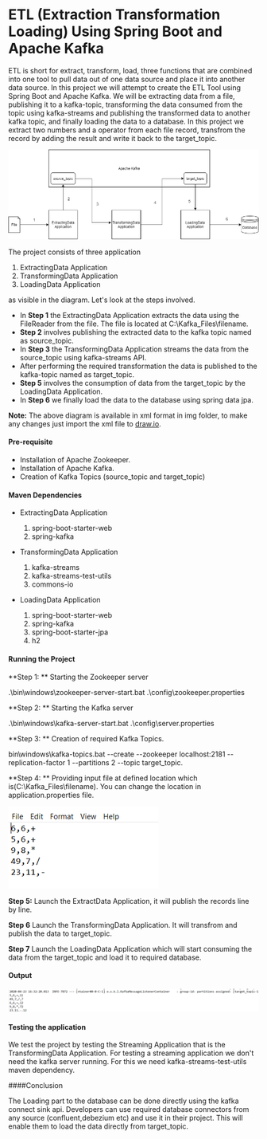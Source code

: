 # ETL (Extraction Transformation Loading) Using Spring Boot and Apache Kafka

ETL is short for extract, transform, load, three functions that are combined into one tool to pull data out of one data source and place it into another data source. In this project we will attempt to create the ETL Tool using Spring Boot and Apache Kafka. We will be extracting data from a file, publishing it to a kafka-topic, transforming the data consumed from the topic using kafka-streams and publishing the transformed data to another kafka topic, and finally loading the data to a database. In this project we extract two numbers and a operator from each file record, transfrom the record by adding the result and write it back to the target_topic.


![](img/ETL.png)

The project consists of three application 

  1. ExtractingData Application
  2. TransformingData Application
  3. LoadingData Application
  
as visible in the diagram. Let's look at the steps involved.

  * In **Step 1** the ExtractingData Application extracts the data using the FileReader from the file. The file is located at C:\\Kafka_Files\\filename.
  * **Step 2** involves publishing the extracted data to the kafka topic named as source_topic.
  * In **Step 3** the TransformingData Application streams the data from the source_topic using kafka-streams API.
  * After performing the required transformation the data is published to the kafka-topic named as target_topic.
  * **Step 5** involves the consumption of data from the target_topic by the LoadingData Application.
  * In **Step 6** we finally load the data to the database using spring data jpa.
  
  **Note:** The above diagram is available in xml format in img folder, to make any changes just import the xml file to [draw.io](https://app.diagrams.net/).
  
#### Pre-requisite

  * Installation of Apache Zookeeper.
  * Installation of Apache Kafka.
  * Creation of Kafka Topics (source\_topic and target\_topic)
  
#### Maven Dependencies
  * ExtractingData Application
  
    1. spring-boot-starter-web
    2. spring-kafka  
  * TransformingData Application
  
    1. kafka-streams
    2. kafka-streams-test-utils
    3. commons-io
    
  * LoadingData Application
  
    1. spring-boot-starter-web
    2. spring-kafka
    3. spring-boot-starter-jpa
    4. h2
    
#### Running the Project

**Step 1: ** Starting the Zookeeper server

.\bin\windows\zookeeper-server-start.bat .\config\zookeeper.properties

**Step 2: ** Starting the Kafka server

.\bin\windows\kafka-server-start.bat .\config\server.properties

**Step 3: ** Creation of required Kafka Topics.

bin\windows\kafka-topics.bat --create --zookeeper localhost:2181 --replication-factor 1 --partitions 2 --topic target_topic.

**Step 4: ** Providing input file at defined location which is(C:\\Kafka_Files\\filename). You can change the location in application.properties file.

![](img/input.png)

**Step 5:** Launch the ExtractData Application, it will publish the records line by line.

**Step 6** Launch the TransformingData Application. It will transfrom and publish the data to target_topic.

**Step 7** Launch the LoadingData Application which will start consuming the data from the target_topic and load it to required database.

#### Output
![](img/output.png)

#### Testing the application

We test the project by testing the Streaming Application that is the TransformingData Application. For testing a streaming application we don't need the kafka server running. For this we need kafka-streams-test-utils maven dependency.


####Conclusion

The Loading part to the database can be done directly using the kafka connect sink api. Developers can use required database connectors from any source (confluent,debezium etc) and use it in their project. This will enable them to load the data directly from target_topic.



 






    
  

